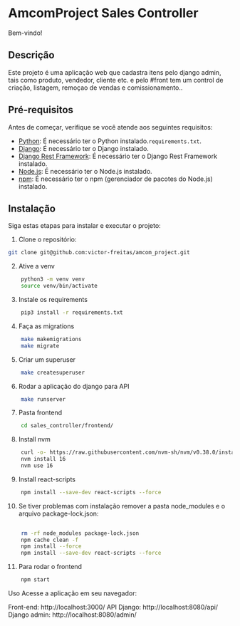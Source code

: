 # AmcomProject Sales Controller

Bem-vindo!

## Descrição

Este projeto é uma aplicação web que cadastra itens pelo django admin, tais como produto, vendedor, cliente etc. e pelo #front tem um control de criação, listagem, remoçao de vendas e comissionamento..

## Pré-requisitos

Antes de começar, verifique se você atende aos seguintes requisitos:

- [Python](https://www.python.org/downloads/): É necessário ter o Python instalado.`requirements.txt`.
- [Django](https://www.djangoproject.com/): É necessário ter o Django instalado.
- [Django Rest Framework](https://www.django-rest-framework.org/): É necessário ter o Django Rest Framework instalado.
- [Node.js](https://nodejs.org/): É necessário ter o Node.js instalado.
- [npm](https://www.npmjs.com/): É necessário ter o npm (gerenciador de pacotes do Node.js) instalado.

## Instalação
    
Siga estas etapas para instalar e executar o projeto:

1. Clone o repositório:

```bash
git clone git@github.com:victor-freitas/amcom_project.git

```
2. Ative a venv
```bash
    python3 -m venv venv
    source venv/bin/activate
```
3. Instale os requirements
```bash
    pip3 install -r requirements.txt
```
4. Faça as migrations
```bash
    make makemigrations
    make migrate
```
5. Criar um superuser
```bash
    make createsuperuser
```
6. Rodar a aplicação do django para API
```bash
    make runserver
```
7. Pasta frontend
```bash
    cd sales_controller/frontend/
```
8. Install nvm
```bash
    curl -o- https://raw.githubusercontent.com/nvm-sh/nvm/v0.38.0/install.sh | bash
    nvm install 16
    nvm use 16
```
9. Install react-scripts
```bash
    npm install --save-dev react-scripts --force
```
10. Se tiver problemas com instalação remover a pasta node_modules e o arquivo package-lock.json:
```bash
    
    rm -rf node_modules package-lock.json
    npm cache clean -f
    npm install --force
    npm install --save-dev react-scripts --force
```
11. Para rodar o frontend
```bash
    npm start
```
    

Uso
Acesse a aplicação em seu navegador:

Front-end: http://localhost:3000/
API Django: http://localhost:8080/api/
Django admin: http://localhost:8080/admin/
